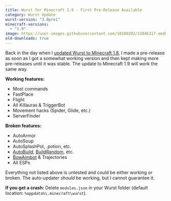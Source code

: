 ```yaml
---
title: Wurst for Minecraft 1.9 - First Pre-Release Available
category: Wurst Update
wurst-version: "3.0pre1"
minecraft-versions:
  - "1.9"
image: https://user-images.githubusercontent.com/10100202/31046317-aed87ec4-a5f6-11e7-9bae-b0eceb549dd8.jpg
old-downloads: true
---
```

Back in the day when I [updated Wurst to Minecraft 1.8](https://old.wurstclient.net/news/wurstforminecraft18-firstpre-releaseavailable), I made a pre-release as soon as I got a somewhat working version and then kept making more pre-releases until it was stable. The update to Minecraft 1.9 will work the same way.

**Working features:**

- Most commands
- FastPlace
- Flight
- All Killauras & TriggerBot
- Movement hacks (Spider, Glide, etc.)
- ServerFinder

**Broken features:**

- AutoArmor
- AutoSoup
- AutoSplashPot, .potion, etc.
- [AutoBuild](https://wiki.wurstclient.net/autobuild), [BuildRandom](https://wiki.wurstclient.net/buildrandom), etc.
- [BowAimbot](https://wiki.wurstclient.net/bowaimbot) & Trajectories
- All ESPs

Everything not listed above is untested and could be either working or broken. The auto-updater _should_ be working, but I cannot guarantee it.

**If you get a crash:**
Delete `modules.json` in your Wurst folder (default location: `%appdata%\.minecraft\wurst`).
